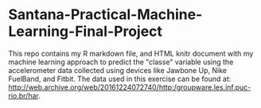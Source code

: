 # Santana-Practical-Machine-Learning-Final-Project
This repo contains my R markdown file, and HTML knitr document with my machine learning approach to predict the "classe" variable using the accelerometer data collected using devices like Jawbone Up, Nike FuelBand, and Fitbit. The data used in this exercise can be found at: http://web.archive.org/web/20161224072740/http:/groupware.les.inf.puc-rio.br/har.     
